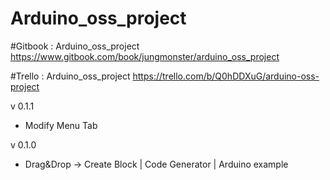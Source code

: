 # Arduino_oss_project

#Gitbook : Arduino_oss_project
https://www.gitbook.com/book/jungmonster/arduino_oss_project


#Trello : Arduino_oss_project
https://trello.com/b/Q0hDDXuG/arduino-oss-project


v 0.1.1
- Modify Menu Tab 


v 0.1.0
- Drag&Drop -> Create Block | Code Generator | Arduino example 